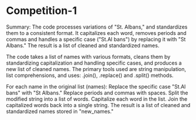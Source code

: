 # Competition-1

Summary:
The code processes variations of "St. Albans," and standardizes them to a consistent format. It capitalizes each word, removes periods and commas and handles a specific case ("St.Al bans") by replacing it with "St Albans." The result is a list of cleaned and standardized names.

The code takes a list of names with various formats, cleans them by standardizing capitalization and handling specific cases, and produces a new list of cleaned names. The primary tools used are string manipulation, list comprehensions, and uses: .join(), .replace() and .split() methods.

For each name in the original list (names):
    Replace the specific case "St.Al bans" with "St Albans."
    Replace periods and commas with spaces.
    Split the modified string into a list of words.
    Capitalize each word in the list.
    Join the capitalized words back into a single string.
    The result is a list of cleaned and standardized names stored in "new_names."
